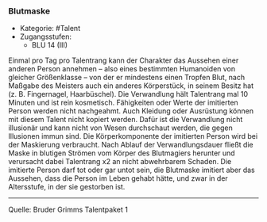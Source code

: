 ### Blutmaske

- Kategorie: #Talent
- Zugangsstufen:
  - BLU 14 (III)

Einmal pro Tag pro Talentrang kann der Charakter das Aussehen einer anderen Person annehmen – also eines bestimmten Humanoiden von gleicher Größenklasse – von der er mindestens einen Tropfen Blut, nach Maßgabe des Meisters auch ein anderes Körperstück, in seinem Besitz hat (z. B. Fingernagel, Haarbüschel). Die Verwandlung hält Talentrang mal 10 Minuten und ist rein kosmetisch. Fähigkeiten oder Werte der imitierten Person werden nicht nachgeahmt. Auch Kleidung oder Ausrüstung können mit diesem Talent nicht kopiert werden. Dafür ist die Verwandlung nicht illusionär und kann nicht von Wesen durchschaut werden, die gegen Illusionen immun sind. Die Körperkomponente der imitierten Person wird bei der Maskierung verbraucht. Nach Ablauf der Verwandlungsdauer fließt die Maske in blutigen Strömen vom Körper des Blutmagiers herunter und verursacht dabei Talentrang x2 an nicht abwehrbarem Schaden. Die imitierte Person darf tot oder gar untot sein, die Blutmaske imitiert aber das Aussehen, dass die Person im Leben gehabt hätte, und zwar in der Altersstufe, in der sie gestorben ist.

---

Quelle: Bruder Grimms Talentpaket 1
